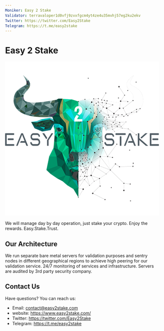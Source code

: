 ```yaml
---
Moniker: Easy 2 Stake
Validator: terravaloper1d0vfj9zvxfgcm4yt4ze4u35mvhj57eg2ku2ekv
Twitter: https://twitter.com/Easy2Stake
Telegram: https://t.me/easy2stake
---
```


# Easy 2 Stake
![Easy 2 Stake](easy2stake.png)

We will manage day by day operation, just stake your crypto. Enjoy the rewards. Easy.Stake.Trust.

## Our Architecture

We run separate bare metal servers for validation purposes and sentry nodes in different geographical regions to achieve high peering for our validation service.
24/7 monitoring of services and infrastructure. Servers are audited by 3rd party security company.

## Contact Us

Have questions? You can reach us:

- Email: contact@easy2stake.com
- website: https://www.easy2stake.com/
- Twitter: https://twitter.com/Easy2Stake
- Telegram: https://t.me/easy2stake
